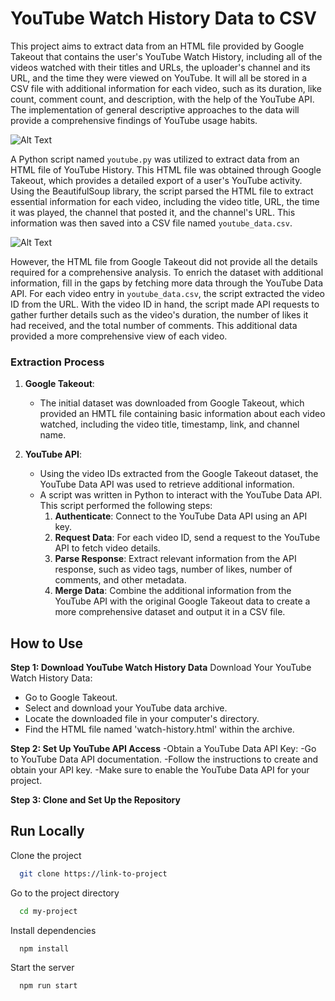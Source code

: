 
# YouTube Watch History Data to CSV

This project aims to extract data from an HTML file provided by Google Takeout that contains the user's YouTube Watch History, including all of the videos watched with their titles and URLs, the uploader's channel and its URL, and the time they were viewed on YouTube. It will all be stored in a CSV file with additional information for each video, such as its duration, like count, comment count, and description, with the help of the YouTube API. The implementation of general descriptive approaches to the data will provide a comprehensive findings of YouTube usage habits.

![Alt Text](https://github.com/Johncarlodeveloper/youtube_watch_analytics/blob/main/Output%20CSV%20file%20(1).gif)


A Python script named `youtube.py` was utilized to extract data from an HTML file of YouTube History. This HTML file was obtained through Google Takeout, which provides a detailed export of a user's YouTube activity. Using the BeautifulSoup library, the script parsed the HTML file to extract essential information for each video, including the video title, URL, the time it was played, the channel that posted it, and the channel's URL. This information was then saved into a CSV file named `youtube_data.csv`.

![Alt Text](https://github.com/Johncarlodeveloper/youtube_watch_analytics/blob/main/Output%20CSV%20file%20(2).gif)

However, the HTML file from Google Takeout did not provide all the details required for a comprehensive analysis. To enrich the dataset with additional information, fill in the gaps by fetching more data through the YouTube Data API. For each video entry in `youtube_data.csv`, the script extracted the video ID from the URL. With the video ID in hand, the script made API requests to gather further details such as the video's duration, the number of likes it had received, and the total number of comments. This additional data provided a more comprehensive view of each video.

### Extraction Process

1. **Google Takeout**:
    - The initial dataset was downloaded from Google Takeout, which provided an HMTL file containing basic information about each video watched, including the video title, timestamp, link, and channel name.

2. **YouTube API**:
    - Using the video IDs extracted from the Google Takeout dataset, the YouTube Data API was used to retrieve additional information. 
    - A script was written in Python to interact with the YouTube Data API. This script performed the following steps:
        1. **Authenticate**: Connect to the YouTube Data API using an API key.
        2. **Request Data**: For each video ID, send a request to the YouTube API to fetch video details.
        3. **Parse Response**: Extract relevant information from the API response, such as video tags, number of likes, number of comments, and other metadata.
        4. **Merge Data**: Combine the additional information from the YouTube API with the original Google Takeout data to create a more comprehensive dataset and output it in a CSV file.

## How to Use

**Step 1: Download YouTube Watch History Data**
Download Your YouTube Watch History Data:
- Go to Google Takeout.
- Select and download your YouTube data archive.
- Locate the downloaded file in your computer's directory.
- Find the HTML file named 'watch-history.html' within the archive.

**Step 2: Set Up YouTube API Access**
-Obtain a YouTube Data API Key:
-Go to YouTube Data API documentation.
-Follow the instructions to create and obtain your API key.
-Make sure to enable the YouTube Data API for your project.

**Step 3: Clone and Set Up the Repository**

## Run Locally

Clone the project

```bash
  git clone https://link-to-project
```

Go to the project directory

```bash
  cd my-project
```

Install dependencies

```bash
  npm install
```

Start the server

```bash
  npm run start
```




